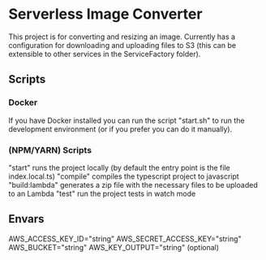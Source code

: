 # Serverless Image Converter
This project is for converting and resizing an image.
Currently has a configuration for downloading and uploading files to S3 (this can be extensible to other services in the ServiceFactory folder).

## Scripts

### Docker
If you have Docker installed you can run the script "start.sh" to run the development environment (or if you prefer you can do it manually).

### (NPM/YARN) Scripts
"start" runs the project locally (by default the entry point is the file index.local.ts)
"compile" compiles the typescript project to javascript
"build:lambda" generates a zip file with the necessary files to be uploaded to an Lambda 
"test" run the project tests in watch mode

## Envars
AWS_ACCESS_KEY_ID="string"
AWS_SECRET_ACCESS_KEY="string"
AWS_BUCKET="string"
AWS_KEY_OUTPUT="string" (optional)
